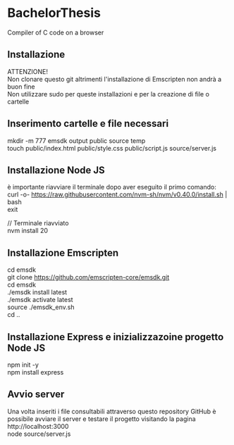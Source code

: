 # BachelorThesis
Compiler of C code on a browser

## Installazione
ATTENZIONE!  
Non clonare questo git altrimenti l'installazione di Emscripten non andrà a buon fine  
Non utilizzare sudo per queste installazioni e per la creazione di file o cartelle

## Inserimento cartelle e file necessari 
mkdir -m 777 emsdk output public source temp  
touch public/index.html public/style.css public/script.js source/server.js

## Installazione Node JS
è importante riavviare il terminale dopo aver eseguito il primo comando:  
curl -o- https://raw.githubusercontent.com/nvm-sh/nvm/v0.40.0/install.sh | bash  
exit  

// Terminale riavviato  
nvm install 20	  

## Installazione Emscripten
cd emsdk  
git clone https://github.com/emscripten-core/emsdk.git  
cd emsdk  
./emsdk install latest  
./emsdk activate latest  
source ./emsdk_env.sh  
cd ..

## Installazione Express e inizializzazoine progetto Node JS
npm init -y  
npm install express

## Avvio server 
Una volta inseriti i file consultabili attraverso questo repository GitHub è possibile avviare il server e testare il progetto visitando la pagina http://localhost:3000  
node source/server.js

